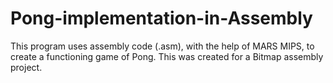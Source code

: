 # Pong-implementation-in-Assembly
This program uses assembly code (.asm), with the help of MARS MIPS, to create a functioning game of Pong. This was created for a Bitmap assembly project.
